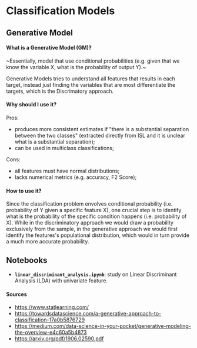 # Classification Models

## Generative Model

#### What is a Generative Model (GM)?

~Essentially, model that use conditional probabilities (e.g. given that we know the variable X, what is the probability of output Y).~ 

Generative Models tries to understand all features that results in each target, instead just finding the variables that are most differentiate the targets, which is the Discrimatory approach.


#### Why should I use it?

Pros:
- produces more consistent estimates if "there is a substantial separation between the two classes" (extracted directly from ISL and it is unclear what is a substantial separation);
- can be used in multiclass classifications;

Cons:
- all features must have normal distributions;
- lacks numerical metrics (e.g. accuracy, F2 Score);


#### How to use it?

Since the classification problem envolves conditional probability (i.e. probability of Y given a specific feature X), one crucial step is to identify what is the probability of the specific condition happens (i.e. probability of X). While in the discriminatory approach we would draw a probability exclusively from the sample, in the generative approach we would first identify the features's populational distribution, which would in turn provide a much more accurate probability.


## Notebooks

- **`linear_discriminant_analysis.ipynb`**: study on Linear Discriminant Analysis (LDA) with univariate feature.



#### Sources
- https://www.statlearning.com/
- https://towardsdatascience.com/a-generative-approach-to-classification-17a0b5876729
- https://medium.com/data-science-in-your-pocket/generative-modeling-the-overview-e4c60a5b4873
- https://arxiv.org/pdf/1906.02590.pdf
